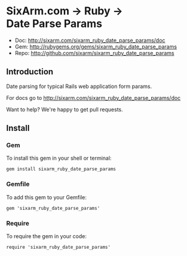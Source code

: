 # SixArm.com → Ruby → <br> Date Parse Params

* Doc: <http://sixarm.com/sixarm_ruby_date_parse_params/doc>
* Gem: <http://rubygems.org/gems/sixarm_ruby_date_parse_params>
* Repo: <http://github.com/sixarm/sixarm_ruby_date_parse_params>
<!--header-shut-->


## Introduction
 
Date parsing for typical Rails web application form params.

For docs go to <http://sixarm.com/sixarm_ruby_date_parse_params/doc>

Want to help? We're happy to get pull requests.


<!--install-open-->

## Install

### Gem

To install this gem in your shell or terminal:

    gem install sixarm_ruby_date_parse_params

### Gemfile

To add this gem to your Gemfile:

    gem 'sixarm_ruby_date_parse_params'

### Require

To require the gem in your code:

    require 'sixarm_ruby_date_parse_params'

<!--install-shut-->
